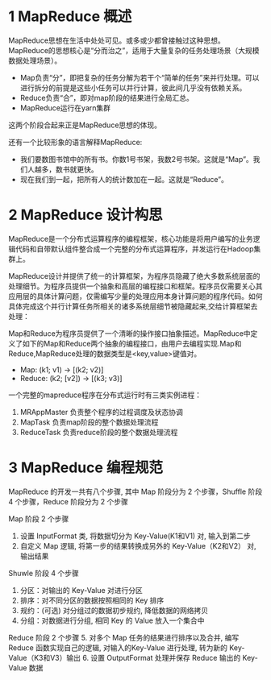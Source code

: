 # 1 MapReduce 概述
MapReduce思想在生活中处处可见。或多或少都曾接触过这种思想。MapReduce的思想核心是“分而治之”，适用于大量复杂的任务处理场景（大规模数据处理场景）。
- Map负责“分”，即把复杂的任务分解为若干个“简单的任务”来并行处理。可以进行拆分的前提是这些小任务可以并行计算，彼此间几乎没有依赖关系。
- Reduce负责“合”，即对map阶段的结果进行全局汇总。
- MapReduce运行在yarn集群

这两个阶段合起来正是MapReduce思想的体现。



还有一个比较形象的语言解释MapReduce:
- 我们要数图书馆中的所有书。你数1号书架，我数2号书架。这就是“Map”。我们人越多，数书就更快。
- 现在我们到一起，把所有人的统计数加在一起。这就是“Reduce”。

# 2 MapReduce 设计构思
MapReduce是一个分布式运算程序的编程框架，核心功能是将用户编写的业务逻辑代码和自带默认组件整合成一个完整的分布式运算程序，并发运行在Hadoop集群上。

MapReduce设计并提供了统一的计算框架，为程序员隐藏了绝大多数系统层面的处理细节。为程序员提供一个抽象和高层的编程接口和框架。程序员仅需要关心其应用层的具体计算问题，仅需编写少量的处理应用本身计算问题的程序代码。如何具体完成这个并行计算任务所相关的诸多系统层细节被隐藏起来,交给计算框架去处理：

Map和Reduce为程序员提供了一个清晰的操作接口抽象描述。MapReduce中定义了如下的Map和Reduce两个抽象的编程接口，由用户去编程实现.Map和Reduce,MapReduce处理的数据类型是<key,value>键值对。
- Map: (k1; v1) → [(k2; v2)]
- Reduce: (k2; [v2]) → [(k3; v3)]

一个完整的mapreduce程序在分布式运行时有三类实例进程：
1. MRAppMaster 负责整个程序的过程调度及状态协调
2. MapTask 负责map阶段的整个数据处理流程
3. ReduceTask 负责reduce阶段的整个数据处理流程


# 3 MapReduce 编程规范
MapReduce 的开发一共有八个步骤, 其中 Map 阶段分为 2 个步骤，Shuffle 阶段 4 个步骤，Reduce 阶段分为 2 个步骤

Map 阶段 2 个步骤
1. 设置 InputFormat 类, 将数据切分为 Key-Value(K1和V1) 对, 输入到第二步
2. 自定义 Map 逻辑, 将第一步的结果转换成另外的 Key-Value（K2和V2） 对, 输出结果

Shuwle 阶段 4 个步骤
1. 分区：对输出的 Key-Value 对进行分区
2. 排序：对不同分区的数据按照相同的 Key 排序
3. 规约：(可选) 对分组过的数据初步规约, 降低数据的网络拷贝
4. 分组：对数据进行分组, 相同 Key 的 Value 放入一个集合中

Reduce 阶段 2 个步骤
5. 对多个 Map 任务的结果进行排序以及合并, 编写 Reduce 函数实现自己的逻辑, 对输入的Key-Value 进行处理, 转为新的 Key-Value（K3和V3）输出
6. 设置 OutputFormat 处理并保存 Reduce 输出的 Key-Value 数据
